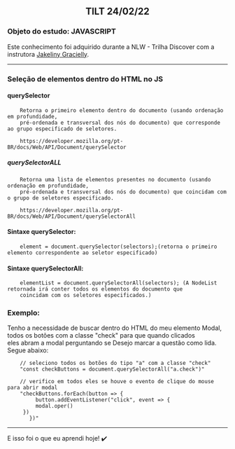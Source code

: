 <h2 style="text-align: center; font-weight: bold;">TILT 24/02/22</h2>

### Objeto do estudo: JAVASCRIPT

Este conhecimento foi adquirido durante a NLW - Trilha Discover com a instrutora [Jakeliny Gracielly](https://github.com/jakeliny). 

---

### Seleção de elementos dentro do HTML no JS
        
#### querySelector
        
        Retorna o primeiro elemento dentro do documento (usando ordenação em profundidade, 
        pré-ordenada e transversal dos nós do documento) que corresponde ao grupo especificado de seletores.
        
        https://developer.mozilla.org/pt-BR/docs/Web/API/Document/querySelector

##### querySelectorALL
        Retorna uma lista de elementos presentes no documento (usando ordenação em profundidade, 
        pré-ordenada e transversal dos nós do documento) que coincidam com o grupo de seletores especificado.
        
        https://developer.mozilla.org/pt-BR/docs/Web/API/Document/querySelectorAll

#### Sintaxe querySelector:
        element = document.querySelector(selectors);(retorna o primeiro elemento correspondente ao seletor especificado)
        
#### Sintaxe querySelectorAll:
        elementList = document.querySelectorAll(selectors); (A NodeList retornada irá conter todos os elementos do documento que 
        coincidam com os seletores especificados.)
      
### Exemplo:
Tenho a necessidade de buscar dentro do HTML do meu elemento Modal, todos os botões com a classe "check" para que quando clicados </br>
eles abram a modal perguntando se Desejo marcar a questão como lida. Segue abaixo:
        
        // seleciono todos os botões do tipo "a" com a classe "check"
        "const checkButtons = document.querySelectorAll("a.check")" 
        
        // verifico em todos eles se houve o evento de clique do mouse para abrir modal
        "checkButtons.forEach(button => {
             button.addEventListener("click", event => {
             modal.oper() 
         })
           })"


---        
E isso foi o que eu aprendi hoje! :heavy_check_mark:
